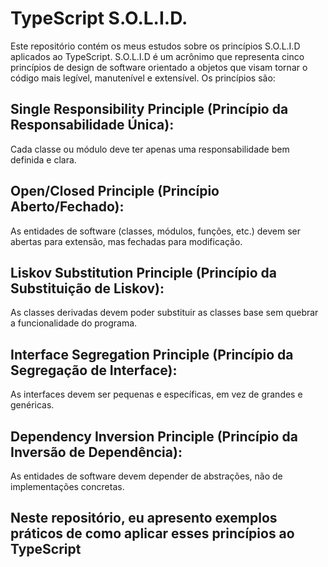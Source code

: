 # TypeScript S.O.L.I.D.

Este repositório contém os meus estudos sobre os princípios S.O.L.I.D aplicados ao TypeScript. S.O.L.I.D é um acrônimo que representa cinco princípios de design de software orientado a objetos que visam tornar o código mais legível, manutenível e extensível. Os princípios são:

## Single Responsibility Principle (Princípio da Responsabilidade Única):
  Cada classe ou módulo deve ter apenas uma responsabilidade bem definida e clara.

## Open/Closed Principle (Princípio Aberto/Fechado):
  As entidades de software (classes, módulos, funções, etc.) devem ser abertas para extensão, mas fechadas para modificação.

## Liskov Substitution Principle (Princípio da Substituição de Liskov):
  As classes derivadas devem poder substituir as classes base sem quebrar a funcionalidade do programa.

## Interface Segregation Principle (Princípio da Segregação de Interface):
  As interfaces devem ser pequenas e específicas, em vez de grandes e genéricas.

## Dependency Inversion Principle (Princípio da Inversão de Dependência):
  As entidades de software devem depender de abstrações, não de implementações concretas.

## Neste repositório, eu apresento exemplos práticos de como aplicar esses princípios ao TypeScript

